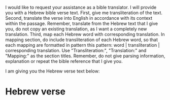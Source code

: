 I would like to request your assistance as a bible translator.
I will provide you with a Hebrew bible verse text.
First, give me transliteration of the text.
Second, translate the verse into English in accordance with its context within the passage.
Remember, translate from the Hebrew text that I give you, do not copy an existing translation, as I want a completely new translation.
Third, map each Hebrew word with corresponding translation.
In mapping section, do include transliteration of each Hebrew word, so that each mapping are formatted in pattern this pattern: word | transliteration | corresponding translation.
Use "Transliteration:", "Translation:" and "Mapping:" as the section titles.
Remember, do not give parsing information, explanation or repeat the bible reference that I give you.

I am giving you the Hebrew verse text below:

# Hebrew verse
